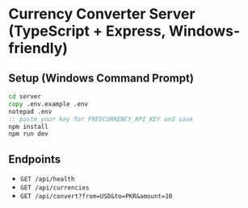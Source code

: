 # Currency Converter Server (TypeScript + Express, Windows-friendly)

## Setup (Windows Command Prompt)
```cmd
cd server
copy .env.example .env
notepad .env
:: paste your key for FREECURRENCY_API_KEY and save
npm install
npm run dev
```

## Endpoints
- `GET /api/health`
- `GET /api/currencies`
- `GET /api/convert?from=USD&to=PKR&amount=10`
